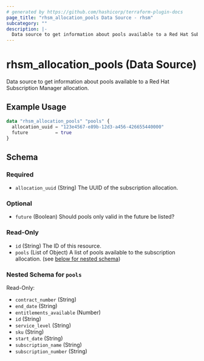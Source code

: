 ```yaml
---
# generated by https://github.com/hashicorp/terraform-plugin-docs
page_title: "rhsm_allocation_pools Data Source - rhsm"
subcategory: ""
description: |-
  Data source to get information about pools available to a Red Hat Subscription Manager allocation.
---
```


# rhsm_allocation_pools (Data Source)

Data source to get information about pools available to a Red Hat Subscription Manager allocation.

## Example Usage

```terraform
data "rhsm_allocation_pools" "pools" {
  allocation_uuid = "123e4567-e89b-12d3-a456-426655440000"
  future          = true
}
```

<!-- schema generated by tfplugindocs -->
## Schema

### Required

- `allocation_uuid` (String) The UUID of the subscription allocation.

### Optional

- `future` (Boolean) Should pools only valid in the future be listed?

### Read-Only

- `id` (String) The ID of this resource.
- `pools` (List of Object) A list of pools available to the subscription allocation. (see [below for nested schema](#nestedatt--pools))

<a id="nestedatt--pools"></a>
### Nested Schema for `pools`

Read-Only:

- `contract_number` (String)
- `end_date` (String)
- `entitlements_available` (Number)
- `id` (String)
- `service_level` (String)
- `sku` (String)
- `start_date` (String)
- `subscription_name` (String)
- `subscription_number` (String)
